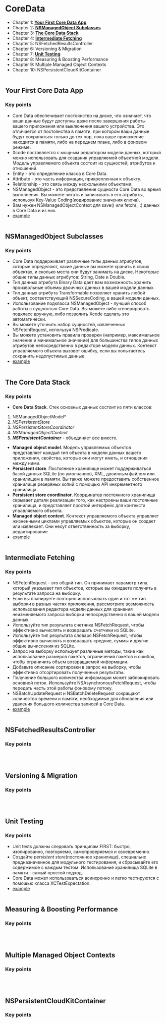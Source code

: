 # CoreData


- Chapter 1: [**Your First Core Data App**](https://github.com/egorskikh/IOS-CoreData#your-first-core-data-app) 
- Chapter 2: [**NSManagedObject Subclasses**](https://github.com/egorskikh/IOS-CoreData#nsmanagedobject-subclasses) 
- Chapter 3: [**The Core Data Stack**](https://github.com/egorskikh/IOS-CoreData#the-core-data-stack) 
- Chapter 4: [**Intermediate Fetching**](https://github.com/egorskikh/IOS-CoreData#intermediate-fetching) 
- Chapter 5: NSFetchedResultsController
- Chapter 6: Versioning & Migration
- Chapter 7: [**Unit Testing**](https://github.com/egorskikh/IOS-CoreData#unit-testing) 
- Chapter 8: Measuring & Boosting Performance
- Chapter 9: Multiple Managed Object Contexts
- Chapter 10: NSPersistentCloudKitContainer
<br> </br>
## Your First Core Data App
### Key points
- Core Data обеспечивает постоянство на диске, что означает, что ваши данные будут доступны даже после завершения работы вашего приложения или выключения вашего устройства. Это отличается от постоянства в памяти, при котором ваши данные будут сохраняться только до тех пор, пока ваше приложение находится в памяти, либо на переднем плане, либо в фоновом режиме.
- Xcode поставляется с мощным редактором модели данных, который можно использовать для создания управляемой объектной модели.
Модель управляемого объекта состоит из сущностей, атрибутов и отношений.
- Entity - это определение класса в Core Data.
- Attribute - это часть информации, прикрепленная к объекту.
- Relationship - это связь между несколькими объектами.
- NSManagedObject - это представление сущности Core Data во время выполнения. Вы можете читать и записывать в его атрибуты, используя Key-Value Coding(кодирование значения ключа).
- Вам нужен NSManagedObjectContext для save() или fetch(_ :) данных в Core Data и из них.
- [example](https://github.com/egorskikh/IOS-CoreData/tree/main/Chapter%201.%20Your%20First%20Core%20Data%20App/HitList)
<br> </br>
## NSManagedObject Subclasses
### Key points
- Core Data поддерживает различные типы данных атрибутов, которые определяют, какие данные вы можете хранить в своих объектах, и сколько места они будут занимать на диске. Некоторые общие типы данных атрибутов: String, Date и Double.
- Тип данных атрибута Binary Data дает вам возможность хранить произвольные объемы двоичных данных в вашей модели данных.
- Тип данных атрибута Transformable позволяет хранить любой объект, соответствующий NSSecureCoding, в вашей модели данных.
- Использование подкласса NSManagedObject - лучший способ работы с сущностью Core Data. Вы можете либо сгенерировать подкласс вручную, либо позволить Xcode сделать это автоматически.
- Вы можете уточнить набор сущностей, извлеченных NSFetchRequest, используя NSPredicate.
- Вы можете установить правила проверки (например, максимальное значение и минимальное значение) для большинства типов данных атрибутов непосредственно в редакторе модели данных. Контекст управляемого объекта вызовет ошибку, если вы попытаетесь сохранить недопустимые данные.
- [example](https://github.com/egorskikh/IOS-CoreData/tree/main/Chapter%202.%20NSManagedObject%20subclasses%20/BowTies)
<br> </br>
## The Core Data Stack
### Key points
- **Core Data Stack**. Стек основных данных состоит из пяти классов: 
1. NSManagedObjectModel*
2. *NSPersistentStore*
3. *NSPersistentStoreCoordinator* 
4. *NSManagedObjectContext* 
5. ***NSPersistentContainer*** - объединяет все вместе.
- **Managed object model**. Модель управляемых объектов представляет каждый тип объекта в модели данных вашего приложения, свойства, которые они могут иметь, и отношения между ними.
- **Persistent store**. Постоянное хранилище может поддерживаться базой данных SQLite (по умолчанию), XML, двоичным файлом или хранилищем в памяти. Вы также можете предоставить собственное хранилище резервных копий с помощью API инкрементного хранилища.
- **Persistent store coordinator**. Координатор постоянного хранилища скрывает детали реализации того, как настроены ваши постоянные хранилища, и представляет простой интерфейс для контекста управляемого объекта.
- **Managed object context**. Контекст управляемого объекта управляет жизненными циклами управляемых объектов, которые он создает или извлекает. Они несут ответственность за выборку, редактирование
- [example](https://github.com/egorskikh/IOS-CoreData/tree/main/Chapter%203%20Core%20Data%20Stack/DogWalk)
<br> </br>
## Intermediate Fetching
### Key points
- NSFetchRequest - это общий тип. Он принимает параметр типа, который указывает тип объектов, которые вы ожидаете получить в результате запроса на выборку.
- Если вы планируете повторно использовать один и тот же тип выборки в разных частях приложения, рассмотрите возможность использования редактора модели данных для хранения неизменяемого запроса выборки непосредственно в вашей модели данных.
- Используйте тип результата счетчика NSFetchRequest, чтобы эффективно вычислять и возвращать счетчики из SQLite.
- Используйте тип результата словаря NSFetchRequest, чтобы эффективно вычислять и возвращать средние, суммы и другие общие вычисления из SQLite.
- Запрос на выборку использует различные методы, такие как использование размеров пакетов, ограничений пакетов и ошибок, чтобы ограничить объем возвращаемой информации.
- Добавьте описание сортировки в запрос на выборку, чтобы эффективно отсортировать полученные результаты.
- Получение большого количества информации может заблокировать основной поток. Используйте NSAsynchronousFetchRequest, чтобы передать часть этой работы фоновому потоку.
- NSBatchUpdateRequest и NSBatchDeleteRequest сокращают количество времени и памяти, необходимые для обновления или удаления большого количества записей в Core Data.
- [example](https://github.com/egorskikh/IOS-CoreData/tree/main/Chapter%204.%20Intermediate%20Fetching/BubbleTeaFinder)
<br> </br>
## NSFetchedResultsController
### Key points
<br> </br>
## Versioning & Migration
### Key points
<br> </br>
## Unit Testing
### Key points
- Unit tests должны следовать принципам FIRST: быстро, изолированно, повторяемо, самопроверяемся и своевременно.
- Создайте *persistent store*(постоянное хранилище), специально предназначенное для модульного тестирования, и сбрасывайте его содержимое с каждым тестом. Использование хранилища SQLite в памяти - самый простой подход.
- Core Data может использоваться асинхронно и легко тестируются с помощью класса XCTestExpectation.
- [example](https://github.com/egorskikh/IOS-CoreData/tree/main/Chapter%207.%20Unit%20Testing)
<br> </br>
## Measuring & Boosting Performance
### Key points
<br> </br>
## Multiple Managed Object Contexts
### Key points
<br> </br>
## NSPersistentCloudKitContainer
### Key points










